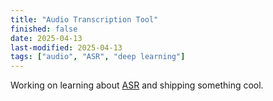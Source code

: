 ```yaml
---
title: "Audio Transcription Tool" 
finished: false 
date: 2025-04-13
last-modified: 2025-04-13
tags: ["audio", "ASR", "deep learning"]
---
```


Working on learning about [ASR](https://en.wikipedia.org/wiki/Speech_recognition) and shipping something cool. 